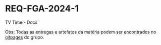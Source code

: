 # REQ-FGA-2024-1
TV Time - Docs

Obs: Todas as entregas e artefatos da matéria podem ser encontrados no [gitpages](rabelzx.github.io/REQ-FGA-2024-1/) do grupo.
